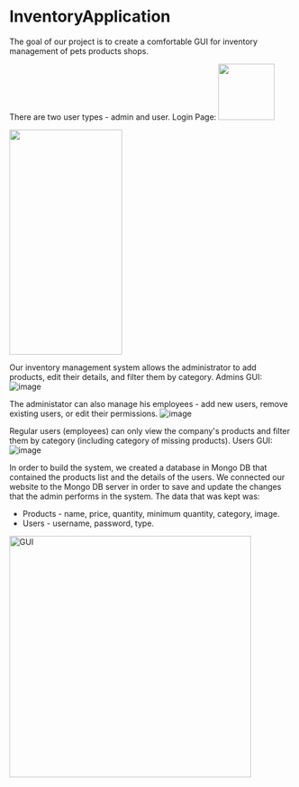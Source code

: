 # InventoryApplication
The goal of our project is to create a comfortable GUI for inventory management of pets products shops.

There are two user types - admin and user.
Login Page:
<img src="https://user-images.githubusercontent.com/105801035/176411348-73b3e9d8-e8ca-43c4-97ba-83891bd540a0.png" width="100" height="100"/>

<img src="" width="200" height="400" />

Our inventory management system allows the administrator to add products, edit their details, and filter them by category. 
Admins GUI:
![image](https://user-images.githubusercontent.com/105801035/176411504-41abb69a-7871-4334-bc03-8173085be05c.png)

The administator can also manage his employees - add new users, remove existing users, or edit their permissions.
![image](https://user-images.githubusercontent.com/105801035/176411682-7bd5765f-aac8-48a8-87af-e6ba1a6be7f7.png)


Regular users (employees) can only view the company's products and filter them by category (including category of missing products).
Users GUI:
![image](https://user-images.githubusercontent.com/105801035/176411611-02be88bf-2542-4b38-8770-3f6cb528d128.png)


In order to build the system, we created a database in Mongo DB that contained the products list and the details of the users. We connected our website to the Mongo DB server in order to save and update the changes that the admin performs in the system.
The data that was kept was:
* Products - name, price, quantity, minimum quantity, category, image.
* Users - username, password, type.




<img width="429" alt="GUI" src="https://user-images.githubusercontent.com/105801035/169852871-59279571-419d-48ec-ab09-e1ed34c6477d.png">
